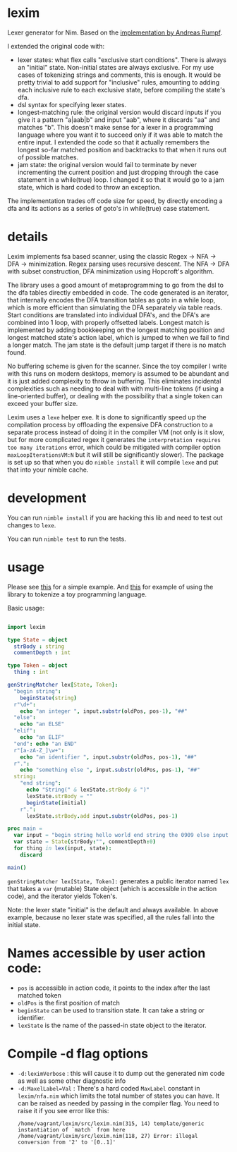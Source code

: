 # lexim
Lexer generator for Nim. Based on the [implementation by Andreas Rumpf](https://github.com/Araq/lexim). 


I extended the original code with: 
* lexer states: what flex calls "exclusive start conditions". There is always an "initial" state. Non-initial states are always exclusive. For my use cases of tokenizing strings and comments, this is enough. It would be pretty trivial to add support for "inclusive" rules, amounting to adding each inclusive rule to each exclusive state, before compiling the state's dfa. 
* dsl syntax for specifying lexer states. 
* longest-matching rule: the original version would discard inputs if you give it a pattern "a|aab|b" and input "aab", where it discards "aa" and matches "b". This doesn't make sense for a lexer in a programming language where you want it to succeed only if it was able to match the entire input. I extended the code so that it actually remembers the longest so-far matched position and backtracks to that when it runs out of possible matches. 
* jam state: the original version would fail to terminate by never incrementing the current position and just dropping through the case statement in a while(true) loop. I changed it so that it would go to a jam state, which is hard coded to throw an exception. 

The implementation trades off code size for speed, by directly encoding a dfa and its actions as a series of goto's in while(true) case statement. 

# details 

Lexim implements fsa based scanner, using the classic Regex -> NFA -> DFA -> minimization. Regex parsing uses recursive descent. The NFA -> DFA with subset construction, DFA minimization using Hopcroft's algorithm. 

The library uses a good amount of metaprogramming to go from the dsl to the dfa tables directly embedded in code. The code generated is an iterator, that internally encodes the DFA transition tables as goto in a while loop, which is more efficient than simulating the DFA separately via table reads. Start conditions are translated into individual DFA's, and the DFA's are combined into 1 loop, with properly offsetted labels. Longest match is implemented by adding bookkeeping on the longest matching position and longest matched state's action label, which is jumped to when we fail to find a longer match. The jam state is the default jump target if there is no match found. 

No buffering scheme is given for the scanner. Since the toy compiler I write with this runs on modern desktops, memory is assumed to be abundant and it is just added complexity to throw in buffering. This eliminates incidental complexities such as needing to deal with with multi-line tokens (if using a line-oriented buffer), or dealing with the possibility that a single token can exceed your buffer size. 

Lexim uses a `lexe` helper exe. It is done to significantly speed up the compilation process by offloading the expensive DFA construction to a separate process instead of doing it in the compiler VM (not only is it slow, but for more complicated regex it generates the `interpretation requires too many iterations` error, which could be mitigated with compiler option `maxLoopIterationsVM:N` but it will still be significantly slower). The package is set up so that when you do `nimble install` it will compile `lexe` and put that into your nimble cache. 


# development

You can run `nimble install` if you are hacking this lib and need to test out changes to `lexe`. 

You can run `nimble test` to run the tests. 


# usage 
Please see [this](tests/ex1.nim) for a simple example. And [this](tests/test_tiger.nim) for example of using the library to tokenize a toy programming language. 

Basic usage:

```nim

import lexim

type State = object 
  strBody : string 
  commentDepth : int 

type Token = object 
  thing : int 

genStringMatcher lex[State, Token]:
  "begin string": 
    beginState(string)
  r"\d+": 
    echo "an integer ", input.substr(oldPos, pos-1), "##"
  "else": 
    echo "an ELSE"
  "elif": 
    echo "an ELIF"
  "end": echo "an END"
  r"[a-zA-Z_]\w+": 
    echo "an identifier ", input.substr(oldPos, pos-1), "##"
  r".": 
    echo "something else ", input.substr(oldPos, pos-1), "##"
  string:
    "end string": 
      echo "String(" & lexState.strBody & ")"
      lexState.strBody = ""
      beginState(initial)
    r".": 
      lexState.strBody.add input.substr(oldPos, pos-1)

proc main =
  var input = "begin string hello world end string the 0909 else input elif elseo end"
  var state = State(strBody:"", commentDepth:0)
  for thing in lex(input, state):
    discard

main()
```

`genStringMatcher lex[State, Token]:` generates a public iterator named `lex` that takes a `var` (mutable) State object (which is accessible in the action code), and the iterator yields Token's. 

Note: the lexer state "initial" is the default and always available. In above example, because no lexer state was specified, all the rules fall into the initial state. 

# Names accessible by user action code: 
* `pos` is accessible in action code, it points to the index after the last matched token 
* `oldPos` is the first position of match 
* `beginState` can be used to transition state. It can take a string or identifier. 
* `lexState` is the name of the passed-in state object to the iterator. 

# Compile -d flag options
* `-d:leximVerbose` : this will cause it to dump out the generated nim code as well as some other diagnostic info 
* `-d:MaxelLabel=Val` :
There's a hard coded `MaxLabel` constant in `lexim/nfa.nim` which limits the total number of states you can have. It can be raised as needed by passing in the compiler flag. You need to raise it if you see error like this: 
  ```
  /home/vagrant/lexim/src/lexim.nim(315, 14) template/generic instantiation of `match` from here
  /home/vagrant/lexim/src/lexim.nim(118, 27) Error: illegal conversion from '2' to '[0..1]'
  ```

